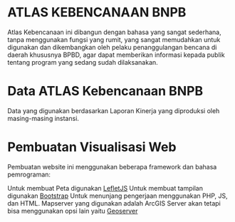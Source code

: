 # ATLAS KEBENCANAAN BNPB

Atlas Kebencanaan ini dibangun dengan bahasa yang sangat sederhana, tanpa menggunakan fungsi yang rumit, yang sangat memudahkan untuk digunakan dan dikembangkan oleh pelaku penanggulangan bencana di daerah khususnya BPBD, agar dapat memberikan informasi kepada publik tentang program yang sedang sudah dilaksanakan.

# Data ATLAS Kebencanaan BNPB

Data yang digunakan berdasarkan Laporan Kinerja yang diproduksi oleh masing-masing instansi.

# Pembuatan Visualisasi Web

Pembuatan website ini menggunakan beberapa framework dan bahasa pemrograman:

Untuk membuat Peta digunakan [LefletJS](https://leafletjs.com)
Untuk membuat tampilan digunakan [Bootstrap](https://getbootstrap.com/)
Untuk menunjang pengerjaan menggunakan PHP, JS, dan HTML.
Mapserver yang digunakan adalah ArcGIS Server akan tetapi bisa menggunakan opsi lain yaitu [Geoserver](http://geoserver.org/)
